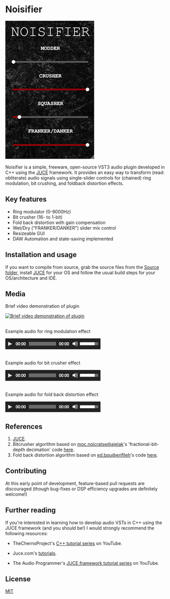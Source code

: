 
# Noisifier
<img src="https://github.com/nerble/Dromgool-A2/blob/master/markdown-files/noisifier.png" 
alt="Noisifier VST"/>

Noisifier is a simple, freeware, open-source VST3 audio plugin developed in C++ using the [JUCE](https://juce.com/) framework.  It provides an easy way to transform (read: obliterate) audio signals using single-slider controls for  (chained) ring modulation, bit crushing, and foldback distortion effects.

## Key features

* Ring modulator (0-9000Hz)
* Bit crusher (16- to 1-bit)
* Fold back distortion with gain compensation
* Wet/Dry ("FRANKER/DANKER") slider mix control
* Resizeable GUI
* DAW Automation and state-saving implemented

## Installation and usage

If you want to compile from source, grab the source files from the [Source folder](https://github.com/nerble/Dromgool-A2/tree/master/Source), install [JUCE](https://juce.com/) for your OS and follow the usual build steps for your OS/architecture and IDE.

## Media

Brief video demonstration of plugin

<a href="https://www.youtube.com/watch?v=at6CPTo6ZLU
" target="_blank"><img src="https://img.youtube.com/vi/at6CPTo6ZLU/sddefault.jpg" 
alt="Brief video demonstration of plugin" /></a>

<br/>
Example audio for ring modulation effect

<a href="https://github.com/nerble/Dromgool-A2/blob/master/markdown-files/ringmod_demo.wav
" target="_blank"><img src="https://github.com/nerble/Dromgool-A2/blob/master/markdown-files/audio_widget.png" 
alt="Example audio for ring modulation effect" width="300"/></a>

<br/>
Example audio for bit crusher effect

<a href="https://github.com/nerble/Dromgool-A2/blob/master/markdown-files/bitcrusher%20demo.wav
" target="_blank"><img src="https://github.com/nerble/Dromgool-A2/blob/master/markdown-files/audio_widget.png" 
alt="Example audio for ring modulation effect" width="300"/></a>

<br/>
Example audio for fold back distortion effect

<a href="https://github.com/nerble/Dromgool-A2/blob/master/markdown-files/foldback%20demo.wav
" target="_blank"><img src="https://github.com/nerble/Dromgool-A2/blob/master/markdown-files/audio_widget.png" 
alt="Example audio for ring modulation effect" width="300"/></a>


## References

1. [JUCE](https://juce.com/). 
2. Bitcrusher algorithm based on [moc.noicratse@ajelak](mailto:moc.noicratse@ajelak)'s 'fractional-bit-depth decimation' code [here](https://www.musicdsp.org/en/latest/Effects/124-decimator.html?highlight=decimator#comments).
3. Fold back distortion algorithm based on [ed.bpu@eriflleh](mailto:ed.bpu@eriflleh)'s code [here](https://www.musicdsp.org/en/latest/Effects/203-fold-back-distortion.html).

## Contributing
At this early point of development, feature-based pull requests are discouraged (though bug-fixes or DSP efficiency upgrades are definitely welcome!)


## Further reading

If you're interested in learning how to develop audio VSTs in C++ using the JUCE framework (and you should be!) I would strongly recommend the following resources:

* TheChernoProject's [C++ tutorial series](https://www.youtube.com/watch?v=18c3MTX0PK0&list=PLlrATfBNZ98dudnM48yfGUldqGD0S4FFb) on YouTube.

* Juce.com's [tutorials](https://juce.com/learn/tutorials).

* The Audio Programmer's [JUCE framework tutorial series](https://www.youtube.com/watch?v=7n16Yw51xkI&list=PLLgJJsrdwhPxa6-02-CeHW8ocwSwl2jnu) on YouTube.

## License
[MIT](https://choosealicense.com/licenses/mit/)
